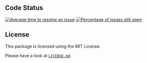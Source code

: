## Code Status

[![Average time to resolve an issue](https://isitmaintained.com/badge/resolution/mimmi20/vt.svg)](https://isitmaintained.com/project/mimmi20/vt "Average time to resolve an issue")
[![Percentage of issues still open](https://isitmaintained.com/badge/open/mimmi20/vt.svg)](https://isitmaintained.com/project/mimmi20/vt "Percentage of issues still open")

## License

This package is licensed using the MIT License.

Please have a look at [`LICENSE.md`](LICENSE.md).
